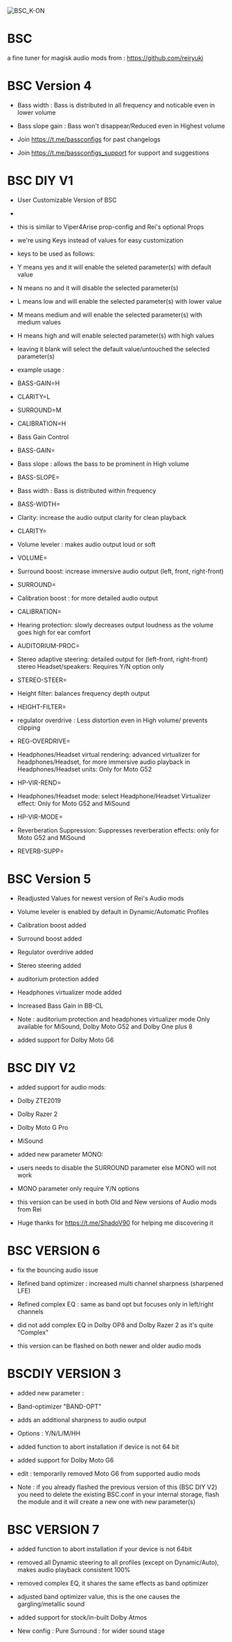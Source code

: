 ![BSC_K-ON](https://user-images.githubusercontent.com/109906102/224514281-98da5d14-04cc-40b0-a679-040867f68832.png)


# BSC

a fine tuner for magisk audio mods from :
 https://github.com/reiryuki


# BSC Version 4

* Bass width : 
  Bass is distributed in all frequency and noticable even in lower volume

* Bass slope gain :
  Bass won't disappear/Reduced even in Highest volume

* Join https://t.me/bassconfigs for past changelogs

* Join https://t.me/bassconfigs_support for support and suggestions

# BSC DIY V1

* User Customizable Version of BSC

* 
* this is similar to Viper4Arise prop-config and Rei's optional Props

* we're using Keys instead of values for easy
 customization
* keys to be used as follows:

* Y means yes and it will enable the seleted parameter(s) with default value

* N means no and it will disable the selected parameter(s)

* L means low and will enable the selected parameter(s) with lower value

* M means medium and will enable the selected parameter(s) with medium values

* H means high and will enable selected parameter(s) with high values

* leaving it blank will select the default value/untouched the selected parameter(s)

* example usage :

* BASS-GAIN=H
* CLARITY=L
* SURROUND=M
* CALIBRATION=H

* Bass Gain Control

* BASS-GAIN=

* Bass slope : allows the bass to be prominent in High volume

* BASS-SLOPE=

* Bass width : Bass is distributed within frequency

* BASS-WIDTH=

* Clarity: increase the audio output clarity for clean playback

* CLARITY=

* Volume leveler : makes audio output loud or soft

* VOLUME=

* Surround boost: increase immersive audio output (left, front, right-front)

* SURROUND=

* Calibration boost : for more detailed audio output

* CALIBRATION=

* Hearing protection: slowly decreases output loudness as the volume goes high for ear comfort

* AUDITORIUM-PROC=

* Stereo adaptive steering: detailed output for (left-front,  right-front) stereo Headset/speakers: Requires Y/N option only

* STEREO-STEER=

* Height filter: balances frequency depth output

* HEIGHT-FILTER=

* regulator overdrive : Less distortion even in High volume/ prevents clipping

* REG-OVERDRIVE=

* Headphones/Headset virtual rendering: advanced virtualizer for headphones/Headset, for more immersive audio playback in Headphones/Headset units: Only for Moto G52

* HP-VIR-REND=

* Headphones/Headset mode: select Headphone/Headset Virtualizer effect: Only for Moto G52 and MiSound

* HP-VIR-MODE=

* Reverberation Suppression: Suppresses reverberation effects: only for Moto G52 and MiSound

* REVERB-SUPP=

# BSC Version 5

* Readjusted Values for newest version of Rei's Audio mods 

* Volume leveler is enabled by default in Dynamic/Automatic Profiles

* Calibration boost added

* Surround boost added

* Regulator overdrive added

* Stereo steering added

* auditorium protection added

* Headphones virtualizer mode added

* Increased Bass Gain in BB-CL 

* Note : auditorium protection and headphones virtualizer mode
  Only available for MiSound, Dolby Moto G52 and Dolby One plus 8

* added support for Dolby Moto G6 


# BSC DIY V2

* added support for audio mods:

* Dolby ZTE2019
* Dolby Razer 2
* Dolby Moto G Pro
* MiSound 

* added new parameter MONO:
* users needs to disable the SURROUND parameter else MONO
  will not work

* MONO parameter only require Y/N options

* this version can be used in both Old and New
  versions of Audio mods from Rei

* Huge thanks for https://t.me/ShadoV90 for helping me discovering it


# BSC VERSION 6

* fix the bouncing audio issue

* Refined band optimizer : increased multi channel sharpness (sharpened LFE)

* Refined complex EQ : same as band opt but focuses only in left/right channels

* did not add complex EQ in Dolby OP8 and Dolby Razer 2 as it's quite "Complex"

* this version can be flashed on both newer and older audio mods

# BSCDIY VERSION 3

* added new parameter :

* Band-optimizer "BAND-OPT"

* adds an additional sharpness to audio output

* Options : Y/N/L/M/HH


* added function to abort installation if device is not 64 bit

* added support for Dolby Moto G6
* edit : temporarily removed Moto G6 from supported audio mods

* Note : if you already flashed the previous version
of this (BSC DIY V2) you need to delete the
existing BSC.conf in your internal storage,
flash the module and it will create a new one 
with new parameter(s)

# BSC VERSION 7 

* added function to abort installation if your device is not 64bit

* removed all Dynamic steering to all profiles (except on Dynamic/Auto), makes audio playback consistent 100%

* removed complex EQ, it shares the same effects as band optimizer

* adjusted band optimizer value, this is the one causes the gargling/metallic sound

* added support for stock/in-built Dolby Atmos

* New config : Pure Surround : for wider sound stage 


